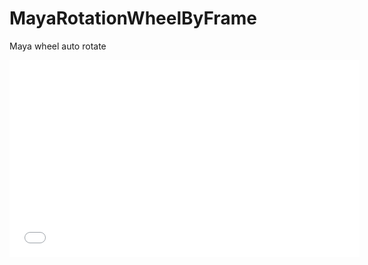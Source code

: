 # MayaRotationWheelByFrame
Maya wheel auto rotate
<iframe width="560" height="315" src="[https://www.youtube.com/embed/VIDEO_ID](https://www.youtube.com/watch?v=f9E4QyRmIQk)" frameborder="0" allow="autoplay; encrypted-media" allowfullscreen></iframe>
